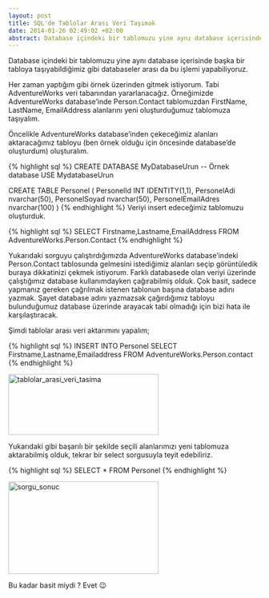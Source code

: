 ```yaml
---
layout: post
title: SQL'de Tablolar Arası Veri Taşımak
date: 2014-01-26 02:49:02 +02:00
abstract: Database içindeki bir tablomuzu yine aynı database içerisinde başka bir tabloya taşıyabildiğimiz gibi databaseler arası da bu işlemi yapabiliyoruz....
---
```


Database içindeki bir tablomuzu yine aynı database içerisinde başka bir tabloya taşıyabildiğimiz gibi databaseler arası da bu işlemi yapabiliyoruz.

Her zaman yaptığım gibi örnek üzerinden gitmek istiyorum. Tabi AdventureWorks veri tabanından yararlanacağız. Örneğimizde AdventureWorks database’inde Person.Contact tablomuzdan FirstName, LastName, EmailAddress alanlarını yeni oluşturduğumuz tablomuza taşıyalım.

Öncelikle AdventureWorks database’inden çekeceğimiz alanları aktaracağımız tabloyu (ben örnek olduğu için öncesinde database’de oluşturdum) oluşturalım.

{% highlight sql %}
CREATE DATABASE MyDatabaseUrun -- Örnek database
USE MydatabaseUrun

CREATE TABLE Personel
(
PersonelId INT IDENTITY(1,1),
PersonelAdi nvarchar(50),
PersonelSoyad nvarchar(50),
PersonelEmailAdres nvarchar(100)
)
{% endhighlight %}
Veriyi insert edeceğimiz tablomuzu oluşturduk.

{% highlight sql %}
SELECT Firstname,Lastname,EmailAddress FROM AdventureWorks.Person.Contact
{% endhighlight %}

Yukarıdaki sorguyu çalıştırdığımızda AdventureWorks database’indeki Person.Contact tablosunda gelmesini istediğimiz alanları seçip görüntüledik buraya dikkatinizi çekmek istiyorum. Farklı databasede olan veriyi üzerinde çalıştığımız database kullanımdayken çağırabilmiş olduk. Çok basit, sadece yapmanız gereken çağrılmak istenen tablonun başına database adını yazmak. Şayet database adını yazmazsak çağırdığımız tabloyu bulunduğumuz database üzerinde arayacak tabi olmadığı için bizi hata ile karşılaştıracak.

Şimdi tablolar arası veri aktarımını yapalım;

{% highlight sql %}
INSERT INTO Personel SELECT Firstname,Lastname,Emailaddress FROM AdventureWorks.Person.contact
{% endhighlight %}

<img alt="tablolar_arasi_veri_tasima" src="{{ site.baseurl }}/assets/tablolar_arasi_veri_tasima-300x122.jpg" width="300" height="122" />

Yukarıdaki gibi başarılı bir şekilde seçili alanlarımızı yeni tablomuza aktarabilmiş olduk, tekrar bir select sorgusuyla teyit edebiliriz.

{% highlight sql %}
SELECT * FROM Personel
{% endhighlight %}

<img alt="sorgu_sonuc" src="{{ site.baseurl }}/assets/sorgu_sonuc-300x185.jpg" width="300" height="185" />

Bu kadar basit miydi ? Evet 😉
